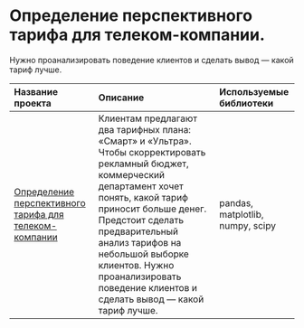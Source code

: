 # Определение перспективного тарифа для телеком-компании.
Нужно проанализировать поведение клиентов и сделать вывод — какой тариф лучше.

| Название проекта            | Описание         | Используемые библиотеки                     |
| :-------------------- | :--------------------- |:---------------------------|
|[Определение перспективного тарифа для телеком-компании](https://github.com/VH135/mobile-tariff/blob/main/mobile_tariff.ipynb "Определение перспективного тарифа для телеком-компании") | Клиентам предлагают два тарифных плана: «Смарт» и «Ультра». Чтобы скорректировать рекламный бюджет, коммерческий департамент хочет понять, какой тариф приносит больше денег. Предстоит сделать предварительный анализ тарифов на небольшой выборке клиентов. Нужно проанализировать поведение клиентов и сделать вывод — какой тариф лучше. | pandas, matplotlib, numpy, scipy |
